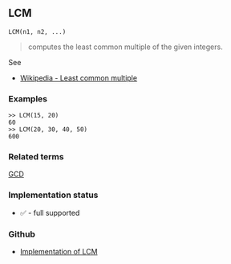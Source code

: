 ## LCM

```
LCM(n1, n2, ...)
```

> computes the least common multiple of the given integers.

See
* [Wikipedia - Least common multiple](https://en.wikipedia.org/wiki/Least_common_multiple) 

### Examples

```
>> LCM(15, 20)
60
>> LCM(20, 30, 40, 50)
600
```

### Related terms 
[GCD](GCD.md)

### Implementation status

* &#x2705; - full supported

### Github

* [Implementation of LCM](https://github.com/axkr/symja_android_library/blob/master/symja_android_library/matheclipse-core/src/main/java/org/matheclipse/core/builtin/Arithmetic.java#L2311) 
